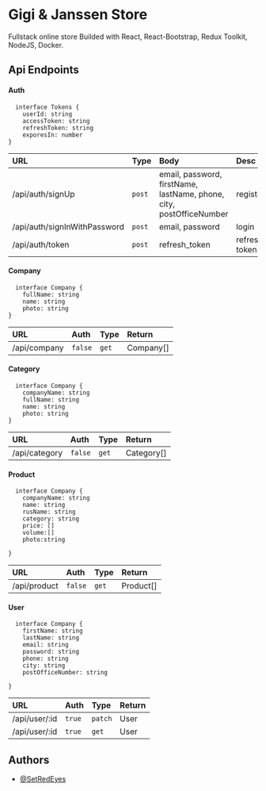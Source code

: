 # Gigi & Janssen Store
Fullstack online store
Builded with React, React-Bootstrap, Redux Toolkit, NodeJS, Docker.


## Api Endpoints

#### Auth

```
  interface Tokens {
	userId: string
	accessToken: string
	refreshToken: string
	exporesIn: number
}
```

| URL                              | Type      | Body                                                                  |Desc               |Return
| :--------                         | :-------  | :-------------------------                                            | :--------------- | :--------------- |
| /api/auth/signUp                  | `post`    | email, password, firstName, lastName, phone, city, postOfficeNumber   |     register      |Tokens
| /api/auth/signInWithPassword     | `post`    | email, password                                                         |     login      |Tokens
| /api/auth/token                   | `post`    | refresh_token                                                         |     refresh token      |Tokens

#### Company

```
  interface Company {
	fullName: string
	name: string
	photo: string
}
```

| URL                   | Auth   | Type                                 |Return                             |
| :--------             | :------- | :-------------------------------- |  :-------------------------------- | 
| /api/company          | `false` | `get` |                                         Company[]                         |


#### Category

```
  interface Company {
	companyName: string
	fullName: string
   	name: string
	photo: string
}
```

| URL                   | Auth   | Type                                 |Return                             |
| :--------             | :------- | :-------------------------------- |  :-------------------------------- | 
| /api/category         | `false` | `get` |                                         Category[]                         |

#### Product

```
  interface Company {
 	companyName: string
  	name: string
	rusName: string
	category: string
	price: []
	volume:[]
	photo:string
	
}
```

| URL                   | Auth   | Type                                 |Return                             |
| :--------             | :------- | :-------------------------------- |  :-------------------------------- | 
| /api/product         | `false` | `get` |                                         Product[]                         |

#### User

```
  interface Company {
 	firstName: string
	lastName: string
	email: string
	password: string
	phone: string
	city: string
	postOfficeNumber: string
	
}
```

| URL                   | Auth   | Type                                 |Return                             |
| :--------             | :------- | :-------------------------------- |  :-------------------------------- | 
| /api/user/:id        | `true` | `patch` |  User  
| /api/user/:id             | `true`| `get` |  User | 

## Authors

- [@SetRedEyes](https://www.github.com/SetRedEyes)




